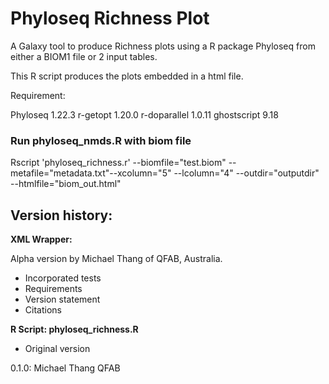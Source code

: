 # Phyloseq Richness  Plot

A Galaxy tool to produce Richness plots using a R package Phyloseq from either a BIOM1 file or 2 input tables.

This R script produces the plots embedded in a html file.

Requirement:

Phyloseq 1.22.3
r-getopt 1.20.0
r-doparallel 1.0.11
ghostscript 9.18

### Run phyloseq_nmds.R with biom file
Rscript 'phyloseq_richness.r' --biomfile="test.biom" --metafile="metadata.txt"--xcolumn="5" --lcolumn="4" --outdir="outputdir" --htmlfile="biom_out.html"


## Version history:

**XML Wrapper:**

Alpha version by Michael Thang of QFAB, Australia.

* Incorporated tests
* Requirements
* Version statement
* Citations


**R Script: phyloseq_richness.R**

* Original version

0.1.0: Michael Thang QFAB

